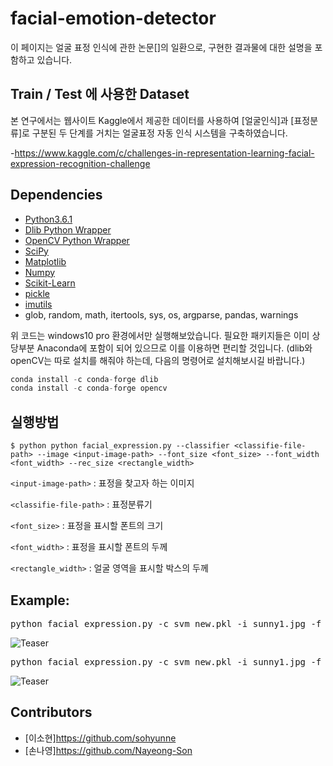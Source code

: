 facial-emotion-detector
===========

이 페이지는 얼굴 표정 인식에 관한 논문[]의 일환으로, 구현한 결과물에 대한 설명을 포함하고 있습니다.

Train / Test 에 사용한 Dataset
--------
본 연구에서는 웹사이트 Kaggle에서 제공한 데이터를 사용하여 [얼굴인식]과 [표정분류]로 구분된 두 단계를 거치는 얼굴표정 자동 인식 시스템을 구축하였습니다.

-https://www.kaggle.com/c/challenges-in-representation-learning-facial-expression-recognition-challenge


Dependencies
--------
* [Python3.6.1](https://www.python.org/downloads/release/python-361/)
* [Dlib Python Wrapper](http://dlib.net/)
* [OpenCV Python Wrapper](http://opencv.org/)
* [SciPy](http://www.scipy.org/install.html)
* [Matplotlib](http://matplotlib.org/)
* [Numpy](http://www.numpy.org/)
* [Scikit-Learn](http://scikit-learn.org/)
* [pickle](https://docs.python.org/2/library/pickle.html)
* [imutils](https://pypi.python.org/pypi/imutils)
* glob, random, math, itertools, sys, os, argparse, pandas, warnings

위 코드는 windows10 pro 환경에서만 실행해보았습니다. 
필요한 패키지들은 이미 상당부분 Anaconda에 포함이 되어 있으므로 이를 이용하면 편리할 것입니다. (dlib와 openCV는 따로 설치를 해줘야 하는데, 다음의 명령어로 설치해보시길 바랍니다.)
```python
conda install -c conda-forge dlib
conda install -c conda-forge opencv
```

실행방법
--------
```
$ python python facial_expression.py --classifier <classifie-file-path> --image <input-image-path> --font_size <font_size> --font_width <font_width> --rec_size <rectangle_width>
```

`<input-image-path>` : 표정을 찾고자 하는 이미지 

`<classifie-file-path>` : 표정분류기


`<font_size>` : 표정을 표시할 폰트의 크기

`<font_width>` : 표정을 표시할 폰트의 두께

`<rectangle_width>` : 얼굴 영역을 표시할 박스의 두께


Example:
---------
<pre>
python facial_expression.py -c svm_new.pkl -i sunny1.jpg -f 4 -w 4 -r 4
</pre>

![Teaser](http://cfile2.uf.tistory.com/image/9906063359BF441C22AB7C)

<pre>
python facial_expression.py -c svm_new.pkl -i sunny1.jpg -f 4 -w 4 -r 4
</pre>

![Teaser](http://cfile2.uf.tistory.com/image/9906063359BF441C22AB7C)


Contributors
--------
* [이소현]https://github.com/sohyunne
* [손나영]https://github.com/Nayeong-Son
